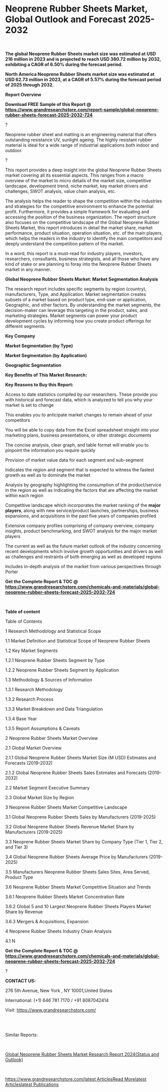 <h1>Neoprene Rubber Sheets Market, Global Outlook and Forecast 2025-2032</h1><br/><p><strong>The global Neoprene Rubber Sheets market size was estimated at USD 216 million in 2023 and is projected to reach USD 380.72 million by 2032, exhibiting a <strong>CAGR</strong> of 6.50% during the forecast period.</strong></p>
 
 
 
 <p><strong>North America Neoprene Rubber Sheets market size was estimated at USD 62.73 million in 2023, at a <strong>CAGR</strong> of 5.57% during the forecast period of 2025 through 2032.</strong></p>
 
 
 
 <p><strong>Report Overview</strong></p>
 
 
 
 <div><b>Download FREE Sample of this Report @ <a href="https://www.grandresearchstore.com/report-sample/global-neoprene-rubber-sheets-forecast-2025-2032-724">https://www.grandresearchstore.com/report-sample/global-neoprene-rubber-sheets-forecast-2025-2032-724</a></b></div>
 
 
 
 <p>? </p>
 
 
 
 <p>Neoprene rubber sheet and matting is an engineering material that offers outstanding resistance UV, sunlight ageing. The highly resistant rubber material is ideal for a wide range of industrial applications both indoor and outdoor.</p>
 
 
 
 <p>? </p>
 
 
 
 <p>This report provides a deep insight into the global Neoprene Rubber Sheets market covering all its essential aspects. This ranges from a macro overview of the market to micro details of the market size, competitive landscape, development trend, niche market, key market drivers and challenges, SWOT analysis, value chain analysis, etc.</p>
 
 
 
 <p>The analysis helps the reader to shape the competition within the industries and strategies for the competitive environment to enhance the potential profit. Furthermore, it provides a simple framework for evaluating and accessing the position of the business organization. The report structure also focuses on the competitive landscape of the Global Neoprene Rubber Sheets Market, this report introduces in detail the market share, market performance, product situation, operation situation, etc. of the main players, which helps the readers in the industry to identify the main competitors and deeply understand the competition pattern of the market.</p>
 
 
 
 <p>In a word, this report is a must-read for industry players, investors, researchers, consultants, business strategists, and all those who have any kind of stake or are planning to foray into the Neoprene Rubber Sheets market in any manner.</p>
 
 
 
 <p><strong>Global Neoprene Rubber Sheets Market: Market Segmentation Analysis</strong></p>
 
 
 
 <p>The research report includes specific segments by region (country), manufacturers, Type, and Application. Market segmentation creates subsets of a market based on product type, end-user or application, Geographic, and other factors. By understanding the market segments, the decision-maker can leverage this targeting in the product, sales, and marketing strategies. Market segments can power your product development cycles by informing how you create product offerings for different segments.</p>
 
 
 
 <p><strong>Key Company</strong></p>
 
 
 
 <p><strong>Market Segmentation (by Type)</strong></p>
 
 
 
 <p><strong>Market Segmentation (<strong>by Application</strong>)</strong></p>
 
 
 
 <p><strong>Geographic Segmentation</strong></p>
 
 
 
 <p><strong>Key Benefits of This Market Research:</strong></p>
 
 
 
 <p><strong>Key <strong>Reasons to Buy</strong> this Report:</strong></p>
 
 
 
 <p>Access to date statistics compiled by our researchers. These provide you with historical and forecast data, which is analyzed to tell you why your market is set to change</p>
 
 
 
 <p>This enables you to anticipate market changes to remain ahead of your competitors</p>
 
 
 
 <p>You will be able to copy data from the Excel spreadsheet straight into your marketing plans, business presentations, or other strategic documents</p>
 
 
 
 <p>The concise analysis, clear graph, and table format will enable you to pinpoint the information you require quickly</p>
 
 
 
 <p>Provision of market value data for each segment and sub-segment</p>
 
 
 
 <p>Indicates the region and segment that is expected to witness the fastest growth as well as to dominate the market</p>
 
 
 
 <p>Analysis by geography highlighting the consumption of the product/service in the region as well as indicating the factors that are affecting the market within each region</p>
 
 
 
 <p>Competitive landscape which incorporates the market ranking of the <strong>major players</strong>, along with new service/product launches, partnerships, business expansions, and acquisitions in the past five years of companies profiled</p>
 
 
 
 <p>Extensive company profiles comprising of company overview, company insights, product benchmarking, and SWOT analysis for the major market players</p>
 
 
 
 <p>The current as well as the future market outlook of the industry concerning recent developments which involve growth opportunities and drivers as well as challenges and restraints of both emerging as well as developed regions</p>
 
 
 
 <p>Includes in-depth analysis of the market from various perspectives through Porter</p>
 
 
 
 <div><b>Get the Complete Report & TOC @ <a href="https://www.grandresearchstore.com/chemicals-and-materials/global-neoprene-rubber-sheets-forecast-2025-2032-724">https://www.grandresearchstore.com/chemicals-and-materials/global-neoprene-rubber-sheets-forecast-2025-2032-724</a></b></div>
 
 
 
 <p><br />
 
 <b>Table of content</b></p>
 
 
 
 <p>Table of Contents<br />
 
 1 Research Methodology and Statistical Scope<br />
 
 1.1 Market Definition and Statistical Scope of Neoprene Rubber Sheets<br />
 
 1.2 Key Market Segments<br />
 
 1.2.1 Neoprene Rubber Sheets Segment by Type<br />
 
 1.2.2 Neoprene Rubber Sheets Segment by Application<br />
 
 1.3 Methodology & Sources of Information<br />
 
 1.3.1 Research Methodology<br />
 
 1.3.2 Research Process<br />
 
 1.3.3 Market Breakdown and Data Triangulation<br />
 
 1.3.4 Base Year<br />
 
 1.3.5 Report Assumptions & Caveats<br />
 
 2 Neoprene Rubber Sheets Market Overview<br />
 
 2.1 Global Market Overview<br />
 
 2.1.1 Global Neoprene Rubber Sheets Market Size (M USD) Estimates and Forecasts (2019-2032)<br />
 
 2.1.2 Global Neoprene Rubber Sheets Sales Estimates and Forecasts (2019-2032)<br />
 
 2.2 Market Segment Executive Summary<br />
 
 2.3 Global Market Size by Region<br />
 
 3 Neoprene Rubber Sheets Market Competitive Landscape<br />
 
 3.1 Global Neoprene Rubber Sheets Sales by Manufacturers (2019-2025)<br />
 
 3.2 Global Neoprene Rubber Sheets Revenue Market Share by Manufacturers (2019-2025)<br />
 
 3.3 Neoprene Rubber Sheets Market Share by Company Type (Tier 1, Tier 2, and Tier 3)<br />
 
 3.4 Global Neoprene Rubber Sheets Average Price by Manufacturers (2019-2025)<br />
 
 3.5 Manufacturers Neoprene Rubber Sheets Sales Sites, Area Served, Product Type<br />
 
 3.6 Neoprene Rubber Sheets Market Competitive Situation and Trends<br />
 
 3.6.1 Neoprene Rubber Sheets Market Concentration Rate<br />
 
 3.6.2 Global 5 and 10 Largest Neoprene Rubber Sheets Players Market Share by Revenue<br />
 
 3.6.3 Mergers & Acquisitions, Expansion<br />
 
 4 Neoprene Rubber Sheets Industry Chain Analysis<br />
 
 4.1 N</p>
 
 
 
 <div><b>Get the Complete Report & TOC @ <a href="https://www.grandresearchstore.com/chemicals-and-materials/global-neoprene-rubber-sheets-forecast-2025-2032-724">https://www.grandresearchstore.com/chemicals-and-materials/global-neoprene-rubber-sheets-forecast-2025-2032-724</a></b></div>
 
 
 
 <p>? </p>
 
 
 
 <p><b>CONTACT US:</b><br />
 
 276 5th Avenue, New York , NY 10001,United States<br />
 
 International: (+1) 646 781 7170 / +91 8087042414<br />
 
 Visit: <a href="https://www.grandresearchstore.com/">https://www.grandresearchstore.com/</a><br />
 
 <br />
 
 <br />
 
 Similar Reports:<br />
 
 <br />
 
 <a href="https://www.grandresearchstore.com/chemicals-and-materials/global-neoprene-rubber-sheets-2024-862">Global Neoprene Rubber Sheets Market Research Report 2024(Status and Outlook)</a><br />
 
 <br />
 
 <a href="https://gyeongbokgung.com">https://www.grandresearchstore.com/</a><a href="https://hallyeomaritime.com">latest Articles</a><a href="https://jingwansa.com">Read More</a><a href="https://nguoiviet.jp/">latest Articles</a><a href="https://www.intelmarketresearch.com/">latest Publications</a></p>